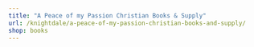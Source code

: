 ```yaml
---
title: "A Peace of my Passion Christian Books & Supply"
url: /knightdale/a-peace-of-my-passion-christian-books-and-supply/
shop: books
---
```

